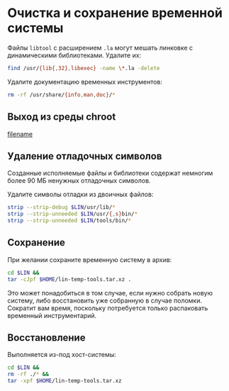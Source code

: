# Очистка и сохранение временной системы

Файлы `libtool` с расширением `.la` могут мешать линковке с динамическими библиотеками. Удалите их:

```bash
find /usr/{lib{,32},libexec} -name \*.la -delete
```

Удалите документацию временных инструментов:

```bash
rm -rf /usr/share/{info,man,doc}/*
```

## Выход из среды chroot

[filename](../shared/exit-chroot.md ':include')

## Удаление отладочных символов

Созданные исполняемые файлы и библиотеки содержат немногим более 90 МБ ненужных отладочных символов.

Удалите символы отладки из двоичных файлов:

```bash
strip --strip-debug $LIN/usr/lib/*
strip --strip-unneeded $LIN/usr/{,s}bin/*
strip --strip-unneeded $LIN/tools/bin/*
```

## Сохранение

При желании сохраните временную систему в архив:

```bash
cd $LIN &&
tar -cJpf $HOME/lin-temp-tools.tar.xz .
```

Это может понадобиться в том случае, если нужно собрать новую систему, либо восстановить уже собранную в случае поломки. Сократит вам время, поскольку потребуется только распаковать временный инструментарий.

## Восстановление

Выполняется из-под хост-системы:

```bash
cd $LIN &&
rm -rf ./* &&
tar -xpf $HOME/lin-temp-tools.tar.xz
```

